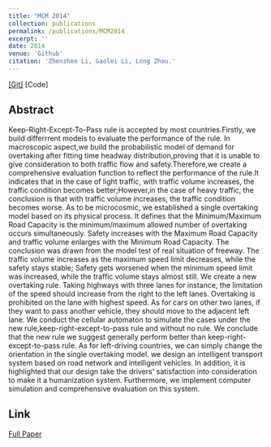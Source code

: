 ```yaml
---
title: "MCM 2014"
collection: publications
permalink: /publications/MCM2014
excerpt: ''
date: 2014
venue: 'Github'
citation: 'Zhenzhen Li, Gaolei Li, Long Zhou.'
---  
```


[[Git]](https://github.com/gitipanda/gitipanda.github.io/blob/master/files/MCM2014.pdf)  [Code]

## Abstract
Keep-Right-Except-To-Pass rule is accepted by most countries.Firstly, we build differrrent models to evaluate the performance of the rule.
In macroscopic aspect,we build the probabilistic model of demand for overtaking
after fitting time headway distribution,proving that it is unable to give consideration to
both traffic flow and safety.Therefore,we create a comprehensive evaluation function
to reflect the performance of the rule.It indicates that in the case of light traffic, with
traffic volume increases, the traffic condition becomes better;However,in the case of
heavy traffic, the conclusion is that with traffic volume increases, the traffic condition
becomes worse.
As to be microcosmic, we established a single overtaking model based on its physical
process. It defines that the Minimum/Maximum Road Capacity is the minimum/maximum allowed number of overtaking occurs simultaneously. Safety increases with the
Maximum Road Capacity and traffic volume enlarges with the Minimum Road Capacity.
The conclusion was drawn from the model test of real situation of freeway. The traffic
volume increases as the maximum speed limit decreases, while the safety stays stable;
Safety gets worsened when the minimum speed limit was increased, while the traffic
volume stays almost still.
We create a new overtaking rule. Taking highways with three lanes for instance, the
limitation of the speed should increase from the right to the left lanes. Overtaking is
prohibited on the lane with highest speed. As for cars on other two lanes, if they want
to pass another vehicle, they should move to the adjacent left lane. We conduct the
cellular automaton to simulate the cases under the new rule,keep-right-except-to-pass
rule and without no rule. We conclude that the new rule we suggest generally perform
better than keep-right-except-to-pass rule. As for left-driving countries, we can simply
change the orientation in the single overtaking model.
we design an intelligent transport system based on road network and intelligent vehicles. In addition, it is highlighted that our design take the drivers' satisfaction into
consideration to make it a humanization system. Furthermore, we implement computer simulation and comprehensive evaluation on this system.
## Link
[Full Paper](https://github.com/gitipanda/gitipanda.github.io/blob/master/files/MCM2014.pdf)
